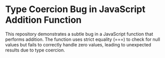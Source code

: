 # Type Coercion Bug in JavaScript Addition Function

This repository demonstrates a subtle bug in a JavaScript function that performs addition. The function uses strict equality (===) to check for null values but fails to correctly handle zero values, leading to unexpected results due to type coercion.